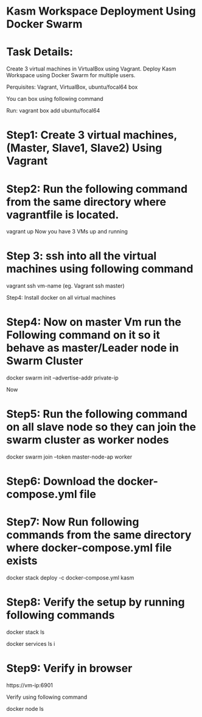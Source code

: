 # Kasm Workspace Deployment Using Docker Swarm 
# Task Details:  

Create 3 virtual machines in VirtualBox using Vagrant. Deploy Kasm Workspace using Docker Swarm for multiple users.  

Perquisites: Vagrant, VirtualBox, ubuntu/focal64 box 

You can box using following command 

Run: vagrant box add ubuntu/focal64 

# Step1: Create 3 virtual machines, (Master, Slave1, Slave2) Using Vagrant  

# Step2: Run the following command from the same directory where vagrantfile is located. 

vagrant up 
Now you have 3 VMs up and running  

# Step 3: ssh into all the virtual machines using following command  

vagrant ssh vm-name (eg. Vagrant ssh master) 

Step4: Install docker on all virtual machines 

# Step4: Now on master Vm run the Following command on it so it behave as master/Leader node in Swarm Cluster 

docker swarm init –advertise-addr private-ip 

Now  

# Step5: Run the following command on all slave node so they can join the swarm cluster as worker nodes 

docker swarm join –token <token> master-node-ap worker 
# Step6: Download the docker-compose.yml file

# Step7: Now Run following commands from the same directory where docker-compose.yml file exists 

docker stack deploy -c docker-compose.yml kasm  

# Step8: Verify the setup by running following commands 

docker stack ls 

docker services ls i 

# Step9: Verify in browser 

https://vm-ip:6901 

Verify using following command 

docker node ls 

